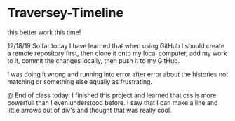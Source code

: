 # Traversey-Timeline
this better work this time!

12/18/19
So far today I have learned that when using GitHub I should create a remote repository first, then clone it onto my local computer, add my work to it, commit the changes locally, then push it to my GitHub. 

I was doing it wrong and running into error after error about the histories not matching or something else equally as frustrating.

@ End of class today:
I finished this project and learned that css is more powerfull than I even understood before. I saw that I can make a line and little arrows out of div's and thought that was really cool.